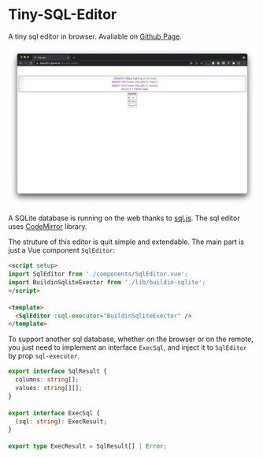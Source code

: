 # Tiny-SQL-Editor

A tiny sql editor in browser. Avaliable on [Github Page](https://qsliu2017.github.io/Tiny-SQL-Editor).

![](screenshot.png)

A SQLite database is running on the web thanks to [sql.js](https://github.com/sql-js/sql.js). The sql editor uses [CodeMirror](https://codemirror.net/6/) library.

The struture of this editor is quit simple and extendable. The main part is just a Vue component `SqlEditor`:
```html
<script setup>
import SqlEditor from './components/SqlEditor.vue';
import BuildinSqliteExector from './lib/buildin-sqlite';
</script>

<template>
  <SqlEditor :sql-executor="BuildinSqliteExector" />
</template>
```

To support another sql database, whether on the browser or on the remote, you just need to implement an interface `ExecSql`, and inject it to `SqlEditor` by prop `sql-executor`.

```typescript
export interface SqlResult {
  columns: string[];
  values: string[][];
}

export interface ExecSql {
  (sql: string): ExecResult;
}

export type ExecResult = SqlResult[] | Error;
```